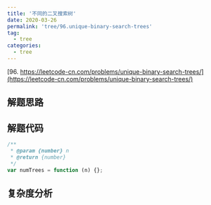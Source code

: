 ```yaml
---
title: '不同的二叉搜索树'
date: 2020-03-26
permalink: 'tree/96.unique-binary-search-trees'
tag:
  - tree
categories:
  - tree
---
```


[96. https://leetcode-cn.com/problems/unique-binary-search-trees/](https://leetcode-cn.com/problems/unique-binary-search-trees/)

## 解题思路

## 解题代码

```js
/**
 * @param {number} n
 * @return {number}
 */
var numTrees = function (n) {};
```

## 复杂度分析
